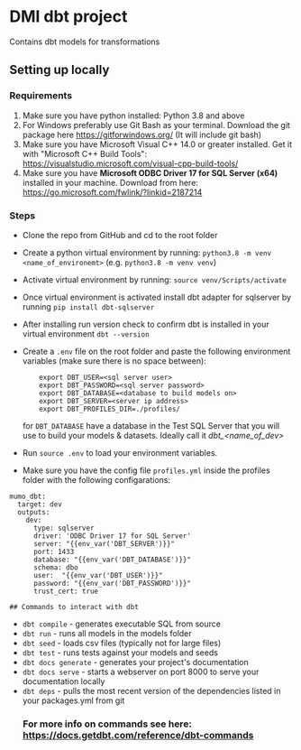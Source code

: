 # DMI dbt project
Contains dbt models for transformations

## Setting up locally
### Requirements 
1. Make sure you have python installed: Python 3.8 and above 
2. For Windows preferably use Git Bash as your terminal. Download the git package here https://gitforwindows.org/ (It will include git bash)
3. Make sure you have Microsoft Visual C++ 14.0 or greater installed. Get it with "Microsoft C++ Build Tools": https://visualstudio.microsoft.com/visual-cpp-build-tools/
4. Make sure you have **Microsoft ODBC Driver 17 for SQL Server (x64)** installed in your machine. Download from here: https://go.microsoft.com/fwlink/?linkid=2187214

### Steps
- Clone the repo from GitHub and cd to the root folder
- Create a python virtual environment by running: `python3.8 -m venv <name_of_environemt>` (e.g. `python3.8 -m venv venv`)
- Activate virtual environment by running: `source venv/Scripts/activate`
- Once virtual environment is activated install dbt adapter for sqlserver by running
     `pip install dbt-sqlserver`
- After installing run version check to confirm dbt is installed in your virtual environment
    `dbt --version`
- Create a `.env` file on the root folder and paste the following environment variables (make sure there is no space between):

    ```
        export DBT_USER=<sql server user>
        export DBT_PASSWORD=<sql server password>
        export DBT_DATABASE=<database to build models on>
        export DBT_SERVER=<server ip address>
        export DBT_PROFILES_DIR=./profiles/
    ```

    for `DBT_DATABASE` have a database in the Test SQL Server that you will use to build your models & datasets. Ideally call it
    *dbt_<name_of_dev>*
- Run `source .env` to load your environment variables.
- Make sure you have the config file `profiles.yml` inside the profiles folder with the following configarations:
    
```
mumo_dbt:
  target: dev
  outputs:
    dev:
      type: sqlserver
      driver: 'ODBC Driver 17 for SQL Server'
      server: "{{env_var('DBT_SERVER')}}"
      port: 1433
      database: "{{env_var('DBT_DATABASE')}}"
      schema: dbo
      user:  "{{env_var('DBT_USER')}}"
      password: "{{env_var('DBT_PASSWORD')}}"
      trust_cert: true
 ```

    ## Commands to interact with dbt
    
- `dbt compile` - generates executable SQL from source
- `dbt run` - runs all models in the models folder
- `dbt seed` - loads csv files (typically not for large files)
- `dbt test` - runs tests against your models and seeds
- `dbt docs generate` - generates your project's documentation
- `dbt docs serve` - starts a webserver on port 8000 to serve your documentation locally
- `dbt deps` -  pulls the most recent version of the dependencies listed in your packages.yml from git
    ### For more info on commands see here: https://docs.getdbt.com/reference/dbt-commands



